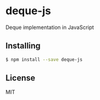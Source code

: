 deque-js
===============

Deque implementation in JavaScript

## Installing

```bash
$ npm install --save deque-js
```

## License

MIT
